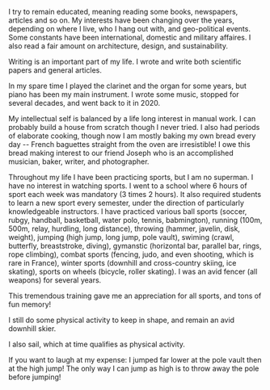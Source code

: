 I try to remain educated, meaning reading some books, newspapers, articles and so on. My interests have been changing over the years, depending on where I live, who I hang out with, and geo-political events. Some constants have been international, domestic and military affaires. I also read a fair amount on architecture, design, and sustainability.

Writing is an important part of my life. I wrote and write both scientific papers and general articles.

In my spare time I  played the clarinet and the organ for some years, but piano has been my main instrument. I wrote some music, stopped for several decades, and went back to it in 2020.

My intellectual self is balanced by a life long interest in manual work. I can probably build a house from scratch though I never tried. I also had periods of elaborate cooking, though now I am mostly baking my own bread every day -- French baguettes straight from the oven are irresistible! I owe this bread making interest to our friend Joseph who is an accomplished musician, baker, writer, and photographer.

Throughout my life I have been practicing sports, but I am no superman. I have no interest in watching sports. I went to a school where 6 hours of sport each week was mandatory (3 times 2 hours). It also required students to learn a new sport every semester, under the direction of particularly knowledgeable instructors. I have practiced various ball sports (soccer, rubgy, handball, basketball, water polo, tennis, babmington), running (100m, 500m, relay, hurdling, long distance), throwing (hammer, javelin, disk, weight), jumping (high jump, long jump, pole vault), swiming (crawl, butterfly, breaststroke, diving), gymanstic (horizontal bar, parallel bar, rings, rope climbing), combat sports (fencing, judo, and even shooting, which is rare in France), winter sports (downhill and cross-country skiing, ice skating), sports on wheels (bicycle, roller skating). I was an avid fencer (all weapons) for several years.

This tremendous training gave me an appreciation for all sports, and tons of fun memory! 

I still do some physical activity to keep in shape, and remain an avid downhill skier.

I also sail, which at time qualifies as physical activity.

If you want to laugh at my expense: I jumped far lower at the pole vault then at the high jump! The only way I can jump as high is to throw away the pole before jumping!
